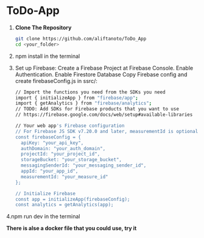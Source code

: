 # ToDo-App

1. **Clone The Repository**
   ```sh
   git clone https://github.com/aliftanoto/ToDo_App
   cd <your_folder>
2. npm install in the terminal
3. Set up Firebase:
   Create a Firebase Project at Firebase Console.
   Enable Authentication.
   Enable Firestore Database
   Copy Firebase config and create firebaseConfig.js in ssrc/:

   ```sh
   // Import the functions you need from the SDKs you need
   import { initializeApp } from "firebase/app";
   import { getAnalytics } from "firebase/analytics";
   // TODO: Add SDKs for Firebase products that you want to use
   // https://firebase.google.com/docs/web/setup#available-libraries
   
   // Your web app's Firebase configuration
   // For Firebase JS SDK v7.20.0 and later, measurementId is optional
   const firebaseConfig = {
     apiKey: "your_api_key",
     authDomain: "your_auth_domain",
     projectId: "your_project_id",
     storageBucket: "your_storage_bucket",
     messagingSenderId: "your_messaging_sender_id",
     appId: "your_app_id",
     measurementId: "your_measure_id"
   };
   
   // Initialize Firebase
   const app = initializeApp(firebaseConfig);
   const analytics = getAnalytics(app);
4.npm run dev in the terminal
   
**There is alse a docker file that you could use, try it**
